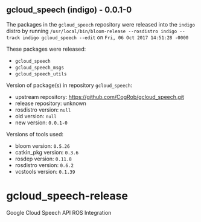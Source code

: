 ## gcloud_speech (indigo) - 0.0.1-0

The packages in the `gcloud_speech` repository were released into the `indigo` distro by running `/usr/local/bin/bloom-release --rosdistro indigo --track indigo gcloud_speech --edit` on `Fri, 06 Oct 2017 14:51:28 -0000`

These packages were released:
- `gcloud_speech`
- `gcloud_speech_msgs`
- `gcloud_speech_utils`

Version of package(s) in repository `gcloud_speech`:

- upstream repository: https://github.com/CogRob/gcloud_speech.git
- release repository: unknown
- rosdistro version: `null`
- old version: `null`
- new version: `0.0.1-0`

Versions of tools used:

- bloom version: `0.5.26`
- catkin_pkg version: `0.3.6`
- rosdep version: `0.11.8`
- rosdistro version: `0.6.2`
- vcstools version: `0.1.39`


# gcloud_speech-release
Google Cloud Speech API‎ ROS Integration
